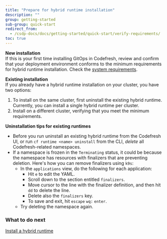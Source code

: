 ```yaml
---
title: "Prepare for hybrid runtime installation"
description: ""
group: getting-started
sub-group: quick-start
redirect_from:
  - /csdp-docs/docs/getting-started/quick-start/verify-requirements/
toc: true
---
```



**New installation**  
If this is your first time installing GitOps in Codefresh, review and confirm that your deployment environment conforms to the minimum requirements for hybrid runtime installation. Check the [system requirements]({{site.baseurl}}/docs/installation/requirements).  

**Existing installation**  
If you already have a hybrid runtime installation on your cluster, you have two options:
1. To install on the same cluster, first uninstall the existing hybrid runtime. Currently, you can install a single hybrid runtime per cluster.
1. Install on a different cluster, verifying that you meet the minimum requirements.  

**Uninstallation tips for existing runtimes**  
* Before you run uninstall an existing hybrid runtime from the Codefresh UI, or run `cf runtime <name> uninstall` from the CLI, _delete_ all Codefresh-related namespaces.
* If a namespace is frozen in the `Terminating` status, it could be because the namespace has resources with finalizers that are preventing deletion.
  Here's how you can remove finalizers using `k9s`:
  * In the `applications` view, do the following for each application:
    * Hit `e` to edit the YAML.
    * Scroll down to the section entitled `finalizers`.
    * Move cursor to the line with the finalizer definition, and then hit `dd` to delete the line.
    * Delete also the `finalizers` key.
    * To save and exit, hit `escape` `wq:` `enter`.
  * Try deleting the namespace again.

### What to do next
[Install a hybrid runtime]({{site.baseurl}}/docs/getting-started/quick-start/runtime)
